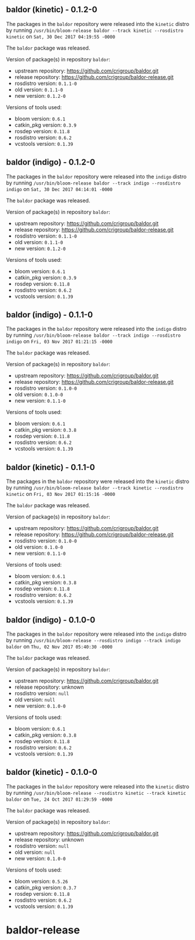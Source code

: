 ## baldor (kinetic) - 0.1.2-0

The packages in the `baldor` repository were released into the `kinetic` distro by running `/usr/bin/bloom-release baldor --track kinetic --rosdistro kinetic` on `Sat, 30 Dec 2017 04:19:55 -0000`

The `baldor` package was released.

Version of package(s) in repository `baldor`:

- upstream repository: https://github.com/crigroup/baldor.git
- release repository: https://github.com/crigroup/baldor-release.git
- rosdistro version: `0.1.1-0`
- old version: `0.1.1-0`
- new version: `0.1.2-0`

Versions of tools used:

- bloom version: `0.6.1`
- catkin_pkg version: `0.3.9`
- rosdep version: `0.11.8`
- rosdistro version: `0.6.2`
- vcstools version: `0.1.39`


## baldor (indigo) - 0.1.2-0

The packages in the `baldor` repository were released into the `indigo` distro by running `/usr/bin/bloom-release baldor --track indigo --rosdistro indigo` on `Sat, 30 Dec 2017 04:14:01 -0000`

The `baldor` package was released.

Version of package(s) in repository `baldor`:

- upstream repository: https://github.com/crigroup/baldor.git
- release repository: https://github.com/crigroup/baldor-release.git
- rosdistro version: `0.1.1-0`
- old version: `0.1.1-0`
- new version: `0.1.2-0`

Versions of tools used:

- bloom version: `0.6.1`
- catkin_pkg version: `0.3.9`
- rosdep version: `0.11.8`
- rosdistro version: `0.6.2`
- vcstools version: `0.1.39`


## baldor (indigo) - 0.1.1-0

The packages in the `baldor` repository were released into the `indigo` distro by running `/usr/bin/bloom-release baldor --track indigo --rosdistro indigo` on `Fri, 03 Nov 2017 01:21:15 -0000`

The `baldor` package was released.

Version of package(s) in repository `baldor`:

- upstream repository: https://github.com/crigroup/baldor.git
- release repository: https://github.com/crigroup/baldor-release.git
- rosdistro version: `0.1.0-0`
- old version: `0.1.0-0`
- new version: `0.1.1-0`

Versions of tools used:

- bloom version: `0.6.1`
- catkin_pkg version: `0.3.8`
- rosdep version: `0.11.8`
- rosdistro version: `0.6.2`
- vcstools version: `0.1.39`


## baldor (kinetic) - 0.1.1-0

The packages in the `baldor` repository were released into the `kinetic` distro by running `/usr/bin/bloom-release baldor --track kinetic --rosdistro kinetic` on `Fri, 03 Nov 2017 01:15:16 -0000`

The `baldor` package was released.

Version of package(s) in repository `baldor`:

- upstream repository: https://github.com/crigroup/baldor.git
- release repository: https://github.com/crigroup/baldor-release.git
- rosdistro version: `0.1.0-0`
- old version: `0.1.0-0`
- new version: `0.1.1-0`

Versions of tools used:

- bloom version: `0.6.1`
- catkin_pkg version: `0.3.8`
- rosdep version: `0.11.8`
- rosdistro version: `0.6.2`
- vcstools version: `0.1.39`


## baldor (indigo) - 0.1.0-0

The packages in the `baldor` repository were released into the `indigo` distro by running `/usr/bin/bloom-release --rosdistro indigo --track indigo baldor` on `Thu, 02 Nov 2017 05:40:30 -0000`

The `baldor` package was released.

Version of package(s) in repository `baldor`:

- upstream repository: https://github.com/crigroup/baldor.git
- release repository: unknown
- rosdistro version: `null`
- old version: `null`
- new version: `0.1.0-0`

Versions of tools used:

- bloom version: `0.6.1`
- catkin_pkg version: `0.3.8`
- rosdep version: `0.11.8`
- rosdistro version: `0.6.2`
- vcstools version: `0.1.39`


## baldor (kinetic) - 0.1.0-0

The packages in the `baldor` repository were released into the `kinetic` distro by running `/usr/bin/bloom-release --rosdistro kinetic --track kinetic baldor` on `Tue, 24 Oct 2017 01:29:59 -0000`

The `baldor` package was released.

Version of package(s) in repository `baldor`:

- upstream repository: https://github.com/crigroup/baldor.git
- release repository: unknown
- rosdistro version: `null`
- old version: `null`
- new version: `0.1.0-0`

Versions of tools used:

- bloom version: `0.5.26`
- catkin_pkg version: `0.3.7`
- rosdep version: `0.11.8`
- rosdistro version: `0.6.2`
- vcstools version: `0.1.39`


# baldor-release